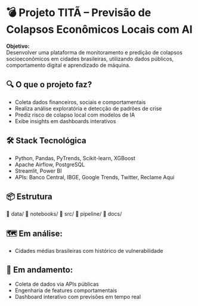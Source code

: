 
# 💣 Projeto TITÃ – Previsão de Colapsos Econômicos Locais com AI

**Objetivo:**  
Desenvolver uma plataforma de monitoramento e predição de colapsos socioeconômicos em cidades brasileiras, utilizando dados públicos, comportamento digital e aprendizado de máquina.

## 🔍 O que o projeto faz?

- Coleta dados financeiros, sociais e comportamentais
- Realiza análise exploratória e detecção de padrões de crise
- Prediz risco de colapso local com modelos de IA
- Exibe insights em dashboards interativos

## 🛠️ Stack Tecnológica

- Python, Pandas, PyTrends, Scikit-learn, XGBoost
- Apache Airflow, PostgreSQL
- Streamlit, Power BI
- APIs: Banco Central, IBGE, Google Trends, Twitter, Reclame Aqui

## 📦 Estrutura
📁 data/
📁 notebooks/
📁 src/
📁 pipeline/
📁 docs/


## 🗺️ Em análise:
- Cidades médias brasileiras com histórico de vulnerabilidade

## 🚀 Em andamento:
- Coleta de dados via APIs públicas
- Engenharia de features comportamentais
- Dashboard interativo com previsões em tempo real




